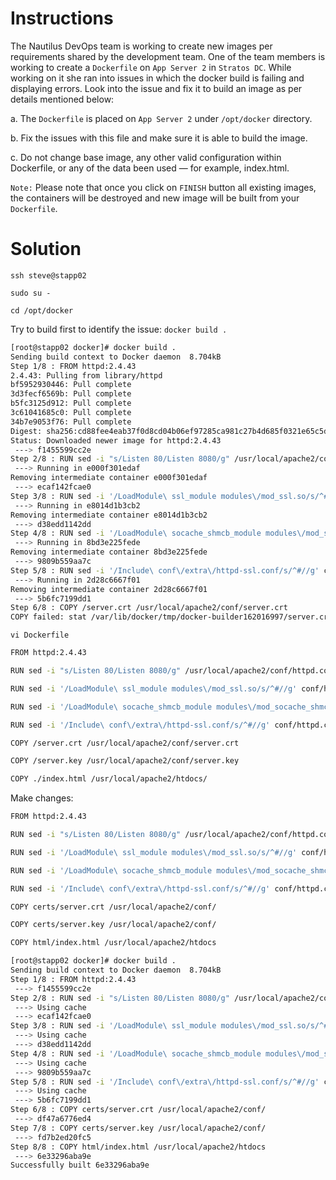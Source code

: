 # Instructions

The Nautilus DevOps team is working to create new images per requirements shared by the development team. One of the team members is working to create a `Dockerfile` on `App Server 2` in `Stratos DC`. While working on it she ran into issues in which the docker build is 
failing and displaying errors. Look into the issue and fix it to build 
an image as per details mentioned below:

a. The `Dockerfile` is placed on `App Server 2` under `/opt/docker` directory.

b. Fix the issues with this file and make sure it is able to build the image.

c. Do not change base image, any other valid configuration within Dockerfile, or any of the data  been used — for example, index.html.

`Note:` Please note that once you click on `FINISH` button all existing images, the containers will be destroyed and new image will be built from your `Dockerfile`.

# Solution

`ssh steve@stapp02`

`sudo su -`

`cd /opt/docker`

Try to build first to identify the issue: `docker build .`

```bash
[root@stapp02 docker]# docker build .
Sending build context to Docker daemon  8.704kB
Step 1/8 : FROM httpd:2.4.43
2.4.43: Pulling from library/httpd
bf5952930446: Pull complete 
3d3fecf6569b: Pull complete 
b5fc3125d912: Pull complete 
3c61041685c0: Pull complete 
34b7e9053f76: Pull complete 
Digest: sha256:cd88fee4eab37f0d8cd04b06ef97285ca981c27b4d685f0321e65c5d4fd49357
Status: Downloaded newer image for httpd:2.4.43
 ---> f1455599cc2e
Step 2/8 : RUN sed -i "s/Listen 80/Listen 8080/g" /usr/local/apache2/conf/httpd.conf
 ---> Running in e000f301edaf
Removing intermediate container e000f301edaf
 ---> ecaf142fcae0
Step 3/8 : RUN sed -i '/LoadModule\ ssl_module modules\/mod_ssl.so/s/^#//g' conf/httpd.conf
 ---> Running in e8014d1b3cb2
Removing intermediate container e8014d1b3cb2
 ---> d38edd1142dd
Step 4/8 : RUN sed -i '/LoadModule\ socache_shmcb_module modules\/mod_socache_shmcb.so/s/^#//g' conf/httpd.conf
 ---> Running in 8bd3e225fede
Removing intermediate container 8bd3e225fede
 ---> 9809b559aa7c
Step 5/8 : RUN sed -i '/Include\ conf\/extra\/httpd-ssl.conf/s/^#//g' conf/httpd.conf
 ---> Running in 2d28c6667f01
Removing intermediate container 2d28c6667f01
 ---> 5b6fc7199dd1
Step 6/8 : COPY /server.crt /usr/local/apache2/conf/server.crt
COPY failed: stat /var/lib/docker/tmp/docker-builder162016997/server.crt: no such file or directory
```

`vi Dockerfile`

```bash
FROM httpd:2.4.43

RUN sed -i "s/Listen 80/Listen 8080/g" /usr/local/apache2/conf/httpd.conf

RUN sed -i '/LoadModule\ ssl_module modules\/mod_ssl.so/s/^#//g' conf/httpd.conf

RUN sed -i '/LoadModule\ socache_shmcb_module modules\/mod_socache_shmcb.so/s/^#//g' conf/httpd.conf

RUN sed -i '/Include\ conf\/extra\/httpd-ssl.conf/s/^#//g' conf/httpd.conf

COPY /server.crt /usr/local/apache2/conf/server.crt

COPY /server.key /usr/local/apache2/conf/server.key

COPY ./index.html /usr/local/apache2/htdocs/
```

Make changes:

```bash
FROM httpd:2.4.43

RUN sed -i "s/Listen 80/Listen 8080/g" /usr/local/apache2/conf/httpd.conf

RUN sed -i '/LoadModule\ ssl_module modules\/mod_ssl.so/s/^#//g' conf/httpd.conf

RUN sed -i '/LoadModule\ socache_shmcb_module modules\/mod_socache_shmcb.so/s/^#//g' conf/httpd.conf

RUN sed -i '/Include\ conf\/extra\/httpd-ssl.conf/s/^#//g' conf/httpd.conf

COPY certs/server.crt /usr/local/apache2/conf/

COPY certs/server.key /usr/local/apache2/conf/

COPY html/index.html /usr/local/apache2/htdocs
```

```bash
[root@stapp02 docker]# docker build .
Sending build context to Docker daemon  8.704kB
Step 1/8 : FROM httpd:2.4.43
 ---> f1455599cc2e
Step 2/8 : RUN sed -i "s/Listen 80/Listen 8080/g" /usr/local/apache2/conf/httpd.conf
 ---> Using cache
 ---> ecaf142fcae0
Step 3/8 : RUN sed -i '/LoadModule\ ssl_module modules\/mod_ssl.so/s/^#//g' conf/httpd.conf
 ---> Using cache
 ---> d38edd1142dd
Step 4/8 : RUN sed -i '/LoadModule\ socache_shmcb_module modules\/mod_socache_shmcb.so/s/^#//g' conf/httpd.conf
 ---> Using cache
 ---> 9809b559aa7c
Step 5/8 : RUN sed -i '/Include\ conf\/extra\/httpd-ssl.conf/s/^#//g' conf/httpd.conf
 ---> Using cache
 ---> 5b6fc7199dd1
Step 6/8 : COPY certs/server.crt /usr/local/apache2/conf/
 ---> df47a6776ed4
Step 7/8 : COPY certs/server.key /usr/local/apache2/conf/
 ---> fd7b2ed20fc5
Step 8/8 : COPY html/index.html /usr/local/apache2/htdocs
 ---> 6e33296aba9e
Successfully built 6e33296aba9e
```
